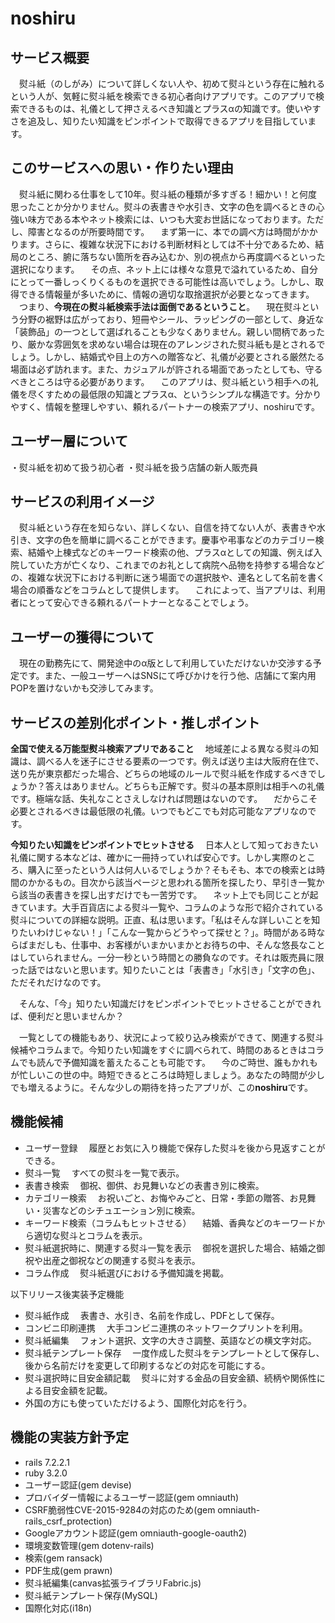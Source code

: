 # noshiru

## サービス概要
　熨斗紙（のしがみ）について詳しくない人や、初めて熨斗という存在に触れるという人が、気軽に熨斗紙を検索できる初心者向けアプリです。このアプリで検索できるものは、礼儀として押さえるべき知識とプラスαの知識です。使いやすさを追及し、知りたい知識をピンポイントで取得できるアプリを目指しています。

## このサービスへの思い・作りたい理由
　熨斗紙に関わる仕事をして10年。熨斗紙の種類が多すぎる！細かい！と何度思ったことか分かりません。熨斗の表書きや水引き、文字の色を調べるときの心強い味方である本やネット検索には、いつも大変お世話になっております。ただし、障害となるのが所要時間です。
　まず第一に、本での調べ方は時間がかかります。さらに、複雑な状況下における判断材料としては不十分であるため、結局のところ、腑に落ちない箇所を吞み込むか、別の視点から再度調べるといった選択になります。
　その点、ネット上には様々な意見で溢れているため、自分にとって一番しっくりくるものを選択できる可能性は高いでしょう。しかし、取得できる情報量が多いために、情報の適切な取捨選択が必要となってきます。
　つまり、**今現在の熨斗紙検索手法は面倒であるということ**。
　現在熨斗という分野の裾野は広がっており、短冊やシール、ラッピングの一部として、身近な「装飾品」の一つとして選ばれることも少なくありません。親しい間柄であったり、厳かな雰囲気を求めない場合は現在のアレンジされた熨斗紙も是とされるでしょう。しかし、結婚式や目上の方への贈答など、礼儀が必要とされる厳然たる場面は必ず訪れます。また、カジュアルが許される場面であったとしても、守るべきところは守る必要があります。
　このアプリは、熨斗紙という相手への礼儀を尽くすための最低限の知識とプラスα、というシンプルな構造です。分かりやすく、情報を整理しやすい、頼れるパートナーの検索アプリ、noshiruです。

## ユーザー層について
・熨斗紙を初めて扱う初心者
・熨斗紙を扱う店舗の新人販売員

## サービスの利用イメージ
　熨斗紙という存在を知らない、詳しくない、自信を持てない人が、表書きや水引き、文字の色を簡単に調べることができます。慶事や弔事などのカテゴリー検索、結婚や上棟式などのキーワード検索の他、プラスαとしての知識、例えば入院していた方が亡くなり、これまでのお礼として病院へ品物を持参する場合などの、複雑な状況下における判断に迷う場面での選択肢や、連名として名前を書く場合の順番などをコラムとして提供します。
　これによって、当アプリは、利用者にとって安心できる頼れるパートナーとなることでしょう。

## ユーザーの獲得について
　現在の勤務先にて、開発途中のα版として利用していただけないか交渉する予定です。また、一般ユーザーへはSNSにて呼びかけを行う他、店舗にて案内用POPを置けないかも交渉してみます。

## サービスの差別化ポイント・推しポイント
**全国で使える万能型熨斗検索アプリであること**
　地域差による異なる熨斗の知識は、調べる人を迷子にさせる要素の一つです。例えば送り主は大阪府在住で、送り先が東京都だった場合、どちらの地域のルールで熨斗紙を作成するべきでしょうか？答えはありません。どちらも正解です。熨斗の基本原則は相手への礼儀です。極端な話、失礼なことさえしなければ問題はないのです。
　だからこそ必要とされるべきは最低限の礼儀。いつでもどこでも対応可能なアプリなのです。

**今知りたい知識をピンポイントでヒットさせる**
　日本人として知っておきたい礼儀に関する本などは、確かに一冊持っていれば安心です。しかし実際のところ、購入に至ったという人は何人いるでしょうか？そもそも、本での検索とは時間のかかるもの。目次から該当ページと思われる箇所を探したり、早引き一覧から該当の表書きを探し出すだけでも一苦労です。
　ネット上でも同じことが起きています。大手百貨店による熨斗一覧や、コラムのような形で紹介されている熨斗についての詳細な説明。正直、私は思います。「私はそんな詳しいことを知りたいわけじゃない！」「こんな一覧からどうやって探せと？」。時間がある時ならばまだしも、仕事中、お客様がいまかいまかとお待ちの中、そんな悠長なことはしていられません。一分一秒という時間との勝負なのです。それは販売員に限った話ではないと思います。知りたいことは「表書き」「水引き」「文字の色」、ただそれだけなのです。

　そんな、「今」知りたい知識だけをピンポイントでヒットさせることができれば、便利だと思いませんか？

　一覧としての機能もあり、状況によって絞り込み検索ができて、関連する熨斗候補やコラムまで。今知りたい知識をすぐに調べられて、時間のあるときはコラムでも読んで予備知識を蓄えたることも可能です。
　今のご時世、誰もかれもが忙しいこの世の中。時短できるところは時短しましょう。あなたの時間が少しでも増えるように。そんな少しの期待を持ったアプリが、この**noshiru**です。

## 機能候補
- ユーザー登録
　履歴とお気に入り機能で保存した熨斗を後から見返すことができる。
- 熨斗一覧
　すべての熨斗を一覧で表示。
- 表書き検索
　御祝、御供、お見舞いなどの表書き別に検索。
- カテゴリー検索
　お祝いごと、お悔やみごと、日常・季節の贈答、お見舞い・災害などのシチュエーション別に検索。
- キーワード検索（コラムもヒットさせる）
　結婚、香典などのキーワードから適切な熨斗とコラムを表示。
- 熨斗紙選択時に、関連する熨斗一覧を表示
　御祝を選択した場合、結婚之御祝や出産之御祝などの関連する熨斗を表示。
- コラム作成
　熨斗紙選びにおける予備知識を掲載。

以下リリース後実装予定機能
- 熨斗紙作成
　表書き、水引き、名前を作成し、PDFとして保存。
- コンビニ印刷連携
　大手コンビニ連携のネットワークプリントを利用。
- 熨斗紙編集
　フォント選択、文字の大きさ調整、英語などの横文字対応。
- 熨斗紙テンプレート保存
　一度作成した熨斗をテンプレートとして保存し、後から名前だけを変更して印刷するなどの対応を可能にする。
- 熨斗選択時に目安金額記載
　熨斗に対する金品の目安金額、続柄や関係性による目安金額を記載。
- 外国の方にも使っていただけるよう、国際化対応を行う。

## 機能の実装方針予定
- rails 7.2.2.1
- ruby 3.2.0
- ユーザー認証(gem devise)
- プロバイダー情報によるユーザー認証(gem omniauth)
- CSRF脆弱性CVE-2015-9284の対応のため(gem omniauth-rails_csrf_protection)
- Googleアカウント認証(gem omniauth-google-oauth2)
- 環境変数管理(gem dotenv-rails)
- 検索(gem ransack)
- PDF生成(gem prawn)
- 熨斗紙編集(canvas拡張ライブラリFabric.js)
- 熨斗紙テンプレート保存(MySQL)
- 国際化対応(i18n)
